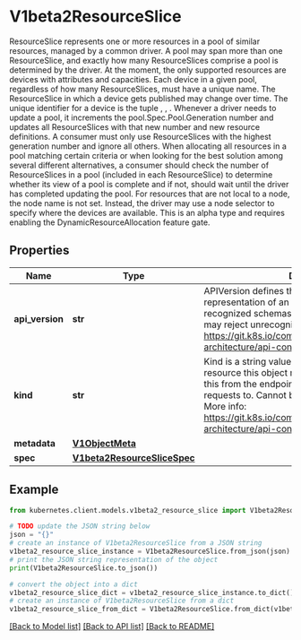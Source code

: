# V1beta2ResourceSlice

ResourceSlice represents one or more resources in a pool of similar resources, managed by a common driver. A pool may span more than one ResourceSlice, and exactly how many ResourceSlices comprise a pool is determined by the driver.  At the moment, the only supported resources are devices with attributes and capacities. Each device in a given pool, regardless of how many ResourceSlices, must have a unique name. The ResourceSlice in which a device gets published may change over time. The unique identifier for a device is the tuple <driver name>, <pool name>, <device name>.  Whenever a driver needs to update a pool, it increments the pool.Spec.Pool.Generation number and updates all ResourceSlices with that new number and new resource definitions. A consumer must only use ResourceSlices with the highest generation number and ignore all others.  When allocating all resources in a pool matching certain criteria or when looking for the best solution among several different alternatives, a consumer should check the number of ResourceSlices in a pool (included in each ResourceSlice) to determine whether its view of a pool is complete and if not, should wait until the driver has completed updating the pool.  For resources that are not local to a node, the node name is not set. Instead, the driver may use a node selector to specify where the devices are available.  This is an alpha type and requires enabling the DynamicResourceAllocation feature gate.

## Properties

Name | Type | Description | Notes
------------ | ------------- | ------------- | -------------
**api_version** | **str** | APIVersion defines the versioned schema of this representation of an object. Servers should convert recognized schemas to the latest internal value, and may reject unrecognized values. More info: https://git.k8s.io/community/contributors/devel/sig-architecture/api-conventions.md#resources | [optional] 
**kind** | **str** | Kind is a string value representing the REST resource this object represents. Servers may infer this from the endpoint the kubernetes.client submits requests to. Cannot be updated. In CamelCase. More info: https://git.k8s.io/community/contributors/devel/sig-architecture/api-conventions.md#types-kinds | [optional] 
**metadata** | [**V1ObjectMeta**](V1ObjectMeta.md) |  | [optional] 
**spec** | [**V1beta2ResourceSliceSpec**](V1beta2ResourceSliceSpec.md) |  | 

## Example

```python
from kubernetes.client.models.v1beta2_resource_slice import V1beta2ResourceSlice

# TODO update the JSON string below
json = "{}"
# create an instance of V1beta2ResourceSlice from a JSON string
v1beta2_resource_slice_instance = V1beta2ResourceSlice.from_json(json)
# print the JSON string representation of the object
print(V1beta2ResourceSlice.to_json())

# convert the object into a dict
v1beta2_resource_slice_dict = v1beta2_resource_slice_instance.to_dict()
# create an instance of V1beta2ResourceSlice from a dict
v1beta2_resource_slice_from_dict = V1beta2ResourceSlice.from_dict(v1beta2_resource_slice_dict)
```
[[Back to Model list]](../README.md#documentation-for-models) [[Back to API list]](../README.md#documentation-for-api-endpoints) [[Back to README]](../README.md)


